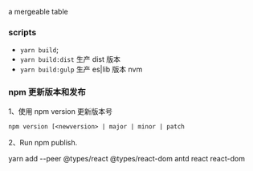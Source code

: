 a mergeable table

### scripts

- `yarn build`;
- `yarn build:dist` 生产 dist 版本
- `yarn build:gulp` 生产 es|lib 版本 nvm

### npm 更新版本和发布

1、使用 npm version 更新版本号

`npm version [<newversion> | major | minor | patch`

2、Run npm publish.


yarn add --peer @types/react @types/react-dom antd react react-dom